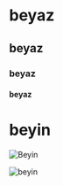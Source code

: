 # beyaz #

## beyaz

### beyaz

#### beyaz

# beyin

![Beyin](/isil/blob/beyin/beyin.png)

![beyin](/isil/blob/beyin/beyin2.png)
